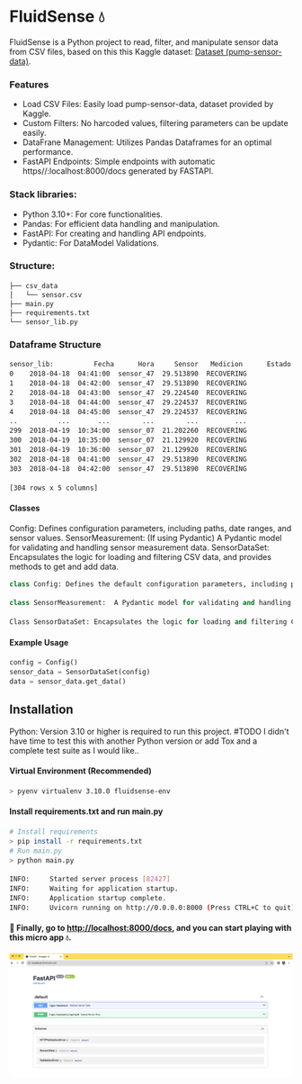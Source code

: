 # FluidSense 💧

FluidSense is a Python project to read, filter, and manipulate sensor data from CSV files, based on this this Kaggle dataset: [Dataset (pump-sensor-data)](https://www.kaggle.com/datasets/nphantawee/pump-sensor-data).


### Features

- Load CSV Files: Easily load pump-sensor-data, dataset provided by Kaggle.
- Custom Filters: No harcoded values, filtering parameters can be update easily.
- DataFrane Management: Utilizes Pandas Dataframes for an optimal performance.
- FastAPI Endpoints: Simple endpoints with automatic https//:localhost:8000/docs generated by FASTAPI.

### Stack libraries:

- Python 3.10+: For core functionalities.
- Pandas: For efficient data handling and manipulation.
- FastAPI: For creating and handling API endpoints.
- Pydantic: For DataModel Validations.

### Structure:
    ├── csv_data
    │   └── sensor.csv
    ├── main.py
    ├── requirements.txt
    └── sensor_lib.py

### Dataframe Structure

```sh
sensor_lib:          Fecha      Hora     Sensor   Medicion      Estado
0    2018-04-18  04:41:00  sensor_47  29.513890  RECOVERING
1    2018-04-18  04:42:00  sensor_47  29.513890  RECOVERING
2    2018-04-18  04:43:00  sensor_47  29.224540  RECOVERING
3    2018-04-18  04:44:00  sensor_47  29.224537  RECOVERING
4    2018-04-18  04:45:00  sensor_47  29.224537  RECOVERING
..          ...       ...        ...        ...         ...
299  2018-04-19  10:34:00  sensor_07  21.202260  RECOVERING
300  2018-04-19  10:35:00  sensor_07  21.129920  RECOVERING
301  2018-04-19  10:36:00  sensor_07  21.129920  RECOVERING
302  2018-04-18  04:41:00  sensor_47  29.513890  RECOVERING
303  2018-04-18  04:42:00  sensor_47  29.513890  RECOVERING

[304 rows x 5 columns]
```


#### Classes
Config: Defines configuration parameters, including paths, date ranges, and sensor values.
SensorMeasurement: (If using Pydantic) A Pydantic model for validating and handling sensor measurement data.
SensorDataSet: Encapsulates the logic for loading and filtering CSV data, and provides methods to get and add data.

```python
class Config: Defines the default configuration parameters, including paths,  filtering values: date ranges, and sensor values.

class SensorMeasurement:  A Pydantic model for validating and handling sensor measurement data.

Class SensorDataSet: Encapsulates the logic for loading and filtering CSV data, and provides methods to get and add more information throught Dataframe.
```
#### Example Usage
```python
config = Config()
sensor_data = SensorDataSet(config)
data = sensor_data.get_data()
```

## Installation
Python: Version 3.10 or higher is required to run this project.
#TODO I didn't have time to test this with another Python version or add Tox and a complete test suite as I would like..

#### Virtual Environment (Recommended)
```sh
> pyenv virtualenv 3.10.0 fluidsense-env
```
#### Install requirements.txt and run main.py
```sh
# Install requirements
> pip install -r requirements.txt
# Run main.py
> python main.py

INFO:     Started server process [82427]
INFO:     Waiting for application startup.
INFO:     Application startup complete.
INFO:     Uvicorn running on http://0.0.0.0:8000 (Press CTRL+C to quit)

```

#### 🚀 Finally, go to [http://localhost:8000/docs](http://localhost:8000/docs), and you can start playing with this micro app 💧.
![Captura de pantalla de la documentación de FastAPI](doc_images/fastapi_doc.png)


